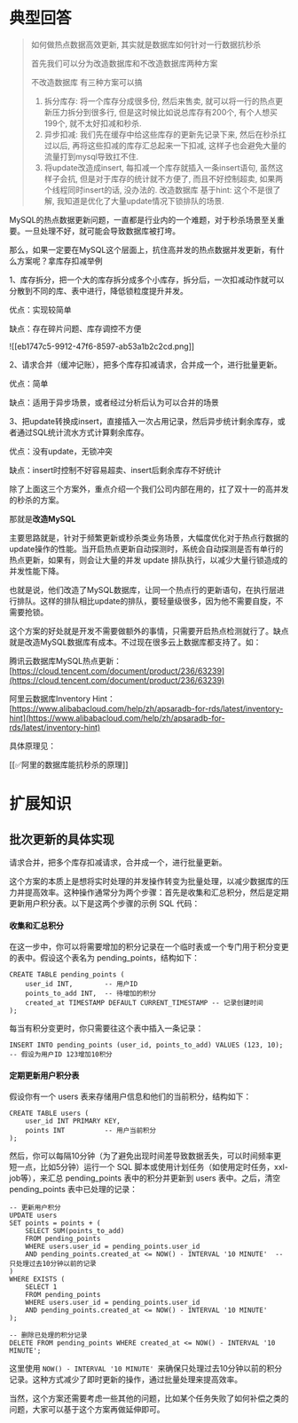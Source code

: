 # 典型回答

> 如何做热点数据高效更新, 其实就是数据库如何针对一行数据抗秒杀
> 
> 首先我们可以分为改造数据库和不改造数据库两种方案
> 
> 不改造数据库
> 	有三种方案可以搞
> 	1. 拆分库存: 将一个库存分成很多份, 然后来售卖, 就可以将一行的热点更新压力拆分到很多行, 但是这时候比如说总库存有200个, 有个人想买199个, 就不太好扣减和秒杀.
> 	2. 异步扣减: 我们先在缓存中给这些库存的更新先记录下来, 然后在秒杀扛过以后, 再将这些扣减的库存汇总起来一下扣减, 这样子也会避免大量的流量打到mysql导致扛不住.
> 	3. 将update改造成insert, 每扣减一个库存就插入一条insert语句, 虽然这样子会抗, 但是对于库存的统计就不方便了, 而且不好控制超卖, 如果两个线程同时insert的话, 没办法的.
> 改造数据库
> 	基于hint: 这个不是很了解, 我知道是优化了大量update情况下锁排队的场景.


MySQL的热点数据更新问题，一直都是行业内的一个难题，对于秒杀场景至关重要。一旦处理不好，就可能会导致数据库被打垮。



那么，如果一定要在MySQL这个层面上，抗住高并发的热点数据并发更新，有什么方案呢？拿库存扣减举例



1、库存拆分，把一个大的库存拆分成多个小库存，拆分后，一次扣减动作就可以分散到不同的库、表中进行，降低锁粒度提升并发。

优点：实现较简单

缺点：存在碎片问题、库存调控不方便

![[eb1747c5-9912-47f6-8597-ab53a1b2c2cd.png]]



2、请求合并（缓冲记账），把多个库存扣减请求，合并成一个，进行批量更新。

优点：简单

缺点：适用于异步场景，或者经过分析后认为可以合并的场景



3、把update转换成insert，直接插入一次占用记录，然后异步统计剩余库存，或者通过SQL统计流水方式计算剩余库存。

优点：没有update，无锁冲突

缺点：insert时控制不好容易超卖、insert后剩余库存不好统计



除了上面这三个方案外，重点介绍一个我们公司内部在用的，扛了双十一的高并发的秒杀的方案。



那就是**改造MySQL**



主要思路就是，针对于频繁更新或秒杀类业务场景，大幅度优化对于热点行数据的update操作的性能。当开启热点更新自动探测时，系统会自动探测是否有单行的热点更新，如果有，则会让大量的并发 update 排队执行，以减少大量行锁造成的并发性能下降。



也就是说，他们改造了MySQL数据库，让同一个热点行的更新语句，在执行层进行排队。这样的排队相比update的排队，要轻量级很多，因为他不需要自旋，不需要抢锁。



这个方案的好处就是开发不需要做额外的事情，只需要开启热点检测就行了。缺点就是改造MySQL数据库有成本。不过现在很多云上数据库都支持了。如：



腾讯云数据库MySQL热点更新： [https://cloud.tencent.com/document/product/236/63239](https://cloud.tencent.com/document/product/236/63239)

阿里云数据库Inventory Hint： [https://www.alibabacloud.com/help/zh/apsaradb-for-rds/latest/inventory-hint](https://www.alibabacloud.com/help/zh/apsaradb-for-rds/latest/inventory-hint)





具体原理见：



[[✅阿里的数据库能抗秒杀的原理]]







# 扩展知识


## 批次更新的具体实现


请求合并，把多个库存扣减请求，合并成一个，进行批量更新。

<font style="color:rgb(13, 13, 13);"></font>

这个方案的本质上是想将实时处理的并发操作转变为批量处理，以减少数据库的压力并提高效率。这种操作通常分为两个步骤：首先是收集和汇总积分，然后是定期更新用户积分表。以下是这两个步骤的示例 SQL 代码：



#### <font style="color:rgb(13, 13, 13);">收集和汇总积分</font>


在这一步中，你可以将需要增加的积分记录在一个临时表或一个专门用于积分变更的表中。假设这个表名为 pending_points，结构如下：



```plain
CREATE TABLE pending_points (
    user_id INT,        -- 用户ID
    points_to_add INT,  -- 待增加的积分
    created_at TIMESTAMP DEFAULT CURRENT_TIMESTAMP -- 记录创建时间
);
```



每当有积分变更时，你只需要往这个表中插入一条记录：

<font style="color:rgb(13, 13, 13);"></font>

```plain
INSERT INTO pending_points (user_id, points_to_add) VALUES (123, 10);  
-- 假设为用户ID 123增加10积分
```



#### <font style="color:rgb(13, 13, 13);">定期更新用户积分表</font>


假设你有一个 users 表来存储用户信息和他们的当前积分，结构如下：

<font style="color:rgb(13, 13, 13);"></font>

```plain
CREATE TABLE users (
    user_id INT PRIMARY KEY,
    points INT          -- 用户当前积分
);
```



然后，你可以每隔10分钟（为了避免出现时间差导致数据丢失，可以时间频率更短一点，比如5分钟）运行一个 SQL 脚本或使用计划任务（如使用定时任务，xxl-job等），来汇总 pending_points 表中的积分并更新到 users 表中。之后，清空 pending_points 表中已处理的记录：

<font style="color:rgb(13, 13, 13);"></font>

```plain
-- 更新用户积分
UPDATE users
SET points = points + (
    SELECT SUM(points_to_add)
    FROM pending_points
    WHERE users.user_id = pending_points.user_id
    AND pending_points.created_at <= NOW() - INTERVAL '10 MINUTE'  -- 只处理过去10分钟以前的记录
)
WHERE EXISTS (
    SELECT 1
    FROM pending_points
    WHERE users.user_id = pending_points.user_id
    AND pending_points.created_at <= NOW() - INTERVAL '10 MINUTE'
);

-- 删除已处理的积分记录
DELETE FROM pending_points WHERE created_at <= NOW() - INTERVAL '10 MINUTE';
```



这里使用 `NOW() - INTERVAL '10 MINUTE' `来确保只处理过去10分钟以前的积分记录。这种方式减少了即时更新的操作，通过批量处理来提高效率。



当然，这个方案还需要考虑一些其他的问题，比如某个任务失败了如何补偿之类的问题，大家可以基于这个方案再做延伸即可。

